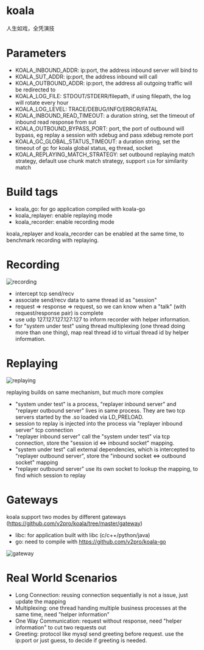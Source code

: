 # koala

人生如戏，全凭演技

# Parameters

* KOALA_INBOUND_ADDR: ip:port, the address inbound server will bind to
* KOALA_SUT_ADDR: ip:port, the address inbound will call
* KOALA_OUTBOUND_ADDR: ip:port, the address all outgoing traffic will be redirected to
* KOALA_LOG_FILE: STDOUT/STDERR/filepath, if using filepath, the log will rotate every hour
* KOALA_LOG_LEVEL: TRACE/DEBUG/INFO/ERROR/FATAL
* KOALA_INBOUND_READ_TIMEOUT: a duration string, set the timeout of inbound read response from sut
* KOALA_OUTBOUND_BYPASS_PORT: port, the port of outbound will bypass, eg replay a session with xdebug and pass xdebug remote port
* KOALA_GC_GLOBAL_STATUS_TIMEOUT: a duration string, set the timeout of gc for koala global status, eg thread, socket
* KOALA_REPLAYING_MATCH_STRATEGY: set outbound replaying match strategy, default use chunk match strategy, support `sim` for similarity match

# Build tags

* koala_go: for go application compiled with koala-go
* koala_replayer: enable replaying mode
* koala_recorder: enable recording mode

koala_replayer and koala_recorder can be enabled at the same time, to benchmark recording with replaying.

# Recording

![recording](https://docs.google.com/drawings/d/1IRmc6LH4tLq9l8ELF2XaGouzqr51Hb-0n2QN25zpiEg/pub?w=669&h=471)

* intercept tcp send/recv
* associate send/recv data to same thread id as "session"
* request => response => request, so we can know when a "talk" (with request/response pair) is complete
* use udp 127.127.127.127:127 to inform recorder with helper information.
* for "system under test" using thread multiplexing (one thread doing more than one thing), 
map real thread id to virtual thread id by helper information.

# Replaying

![replaying](https://docs.google.com/drawings/d/1uTW-4Hedimy4mLGTQtCG5lDLrmYfWXMZm6PfuabRdYY/pub?w=960&h=720)

replaying builds on same mechanism, but much more complex

* "system under test" is a process, "replayer inbound server" and "replayer outbound server" lives in same process. 
They are two tcp servers started by the .so loaded via LD_PRELOAD.
* session to replay is injected into the process via "replayer inbound server" tcp connection
* "replayer inbound server" call the "system under test" via tcp connection, store the "session id <=> inbound socket" mapping.
* "system under test" call external dependencies, which is intercepted to "replayer outbound server", store the "inbound socket <=> outbound socket" mapping
* "replayer outbound server" use its own socket to lookup the mapping, to find which session to replay

# Gateways

koala support two modes by different gateways (https://github.com/v2pro/koala/tree/master/gateway)

* libc: for application built with libc (c/c++/python/java)
* go: need to compile with https://github.com/v2pro/koala-go

![gateway](https://docs.google.com/drawings/d/1vhdY_RTws99Iy0UgKYmTW6vGYUymHarG1zcDsmbwLOQ/pub?w=1214&h=988)

# Real World Scenarios

* Long Connection: reusing connection sequentially is not a issue, just update the mapping
* Multiplexing: one thread handing multiple business processes at the same time, need "helper information"
* One Way Communication: request without response, need "helper information" to cut two requests out
* Greeting: protocol like mysql send greeting before request. use the ip:port or just guess, to decide if greeting is needed.

